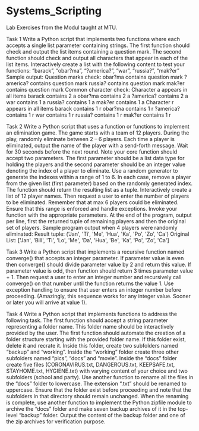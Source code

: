 # Systems_Scripting
Lab Exercises from the Modul taught at MTU.

Task 1
Write a Python script that implements two functions where each accepts a single list parameter
containing strings. The first function should check and output the list items containing a
question mark. The second function should check and output all characters that appear in each
of the list items.
Interactively create a list with the following content to test your functions:
“barack”, “obar?ma”, “?america?”, “war”, “russia?”, “mak?er”
Sample output:
Question marks check:
obar?ma contains question mark
?america? contains question mark
russia? contains question mark
mak?er contains question mark
Common character check:
Character a appears in all items
barack contains 2 a
obar?ma contains 2 a
?america? contains 2 a
war contains 1 a
russia? contains 1 a
mak?er contains 1 a
Character r appears in all items
barack contains 1 r
obar?ma contains 1 r
?america? contains 1 r
war contains 1 r
russia? contains 1 r
mak?er contains 1 r

Task 2
Write a Python script that uses a function or functions to implement an elimination game. The
game starts with a team of 12 players. During the play, randomly eliminate between 2 – 6
players. Each time a player is eliminated, output the name of the player with a send-forth
message. Wait for 30 seconds before the next round.
Note your core function should accept two parameters. The first parameter should be a list data
type for holding the players and the second parameter should be an integer value denoting the
index of a player to eliminate. Use a random generator to generate the indexes within a range
of 1 to 6. In each case, remove a player from the given list (first parameter) based on the
randomly generated index. The function should return the resulting list as a tuple.
Interactively create a list of 12 player names. Then request a user to enter the number of players
to be eliminated. Remember that at max 6 players could be eliminated. Ensure that this range
is enforced and handle exceptions. Invoke your function with the appropriate parameters. At
the end of the program, output per line, first the returned tuple of remaining players and then
the original set of players.
Sample program output when 4 players were randomly eliminated:
Result tuple: ('Jan', 'Ti', 'Me', 'Hua', 'Ka', 'Po', 'Zo', 'Ca')
Original List: ['Jan', 'Bill', 'Ti', 'Lo', 'Me', 'Da', 'Hua', 'Be', 'Ka', 'Po', 'Zo', 'Ca']


Task 3
Write a Python script that implements a recursive function named converge() that accepts an
integer parameter. If parameter value is even then converge() should divide parameter value by
2 and return this value. If parameter value is odd, then function should return 3 times parameter
value + 1.
Then request a user to enter an integer number and recursively call converge() on that number
until the function returns the value 1. Use exception handling to ensure that user enters an
integer number before proceeding. (Amazingly, this sequence works for any integer value.
Sooner or later you will arrive at value 1).


Task 4
Write a Python script that implements functions to address the following task. The first function
should accept a string parameter representing a folder name. This folder name should be
interactively provided by the user.
The first function should automate the creation of a folder structure starting with the provided
folder name. If this folder exist, delete it and recrate it. Inside this folder, create two subfolders
named “backup” and “working”. Inside the “working” folder create three other subfolders
named “pics”, “docs” and “movie”. Inside the “docs” folder create five files
(CORONAVIRUS.txt, DANGEROUS.txt, KEEPSAFE.txt, STAYHOME.txt, HYGIENE.txt)
with varying content of your choice and two subfolders (school and party).
Use another function to rename all the files in the “docs” folder to lowercase. The extension
“.txt” should be renamed to uppercase. Ensure that the folder exist before proceeding and note
that the subfolders in that directory should remain unchanged.
When the renaming is complete, use another function to implement the Python zipfile module
to archive the “docs” folder and make seven backup archives of it in the top-level “backup”
folder. Output the content of the backup folder and one of the zip archives for verification
purpose.
